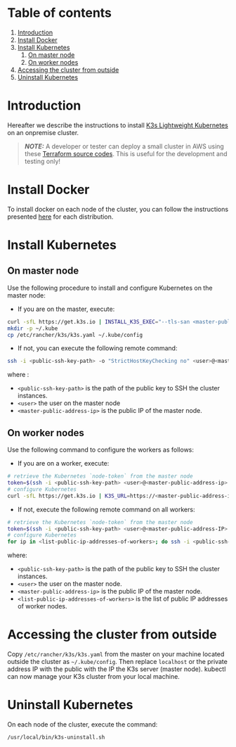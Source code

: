 # Table of contents

1. [Introduction](#introduction)
2. [Install Docker](#install-docker)
3. [Install Kubernetes](#install-kubernetes)
    1. [On master node](#on-master-node)
    2. [On worker nodes](#on-worker-nodes)
4. [Accessing the cluster from outside](#accessing-the-cluster-from-outside)
5. [Uninstall Kubernetes](#uninstall-kubernetes)

# Introduction

Hereafter we describe the instructions to install [K3s Lightweight Kubernetes](https://rancher.com/docs/k3s/latest/en/)
on an onpremise cluster.

> **_NOTE:_** A developer or tester can deploy a small cluster in AWS using these [Terraform source codes](../../utils/create-cluster). This is useful for the development and testing only!

# Install Docker

To install docker on each node of the cluster, you can follow the instructions
presented [here](https://docs.docker.com/engine/install/) for each distribution.

# Install Kubernetes 

## On master node 

Use the following procedure to install and configure Kubernetes on the master node:

* If you are on the master, execute:

```bash
curl -sfL https://get.k3s.io | INSTALL_K3S_EXEC="--tls-san <master-public-address-ip> --cluster-cidr 172.31.0.0/16" sh -s - --write-kubeconfig-mode 644
mkdir -p ~/.kube
cp /etc/rancher/k3s/k3s.yaml ~/.kube/config
```

* If not, you can execute the following remote command:

```bash
ssh -i <public-ssh-key-path> -o "StrictHostKeyChecking no" <user>@<master-public-address-ip> 'curl -sfL https://get.k3s.io | INSTALL_K3S_EXEC="--tls-san <master-public-address-ip> --cluster-cidr 172.31.0.0/16" sh -s - --write-kubeconfig-mode 644 ; mkdir -p ~/.kube ; cp /etc/rancher/k3s/k3s.yaml ~/.kube/config'
```

where :

* `<public-ssh-key-path>` is the path of the public key to SSH the cluster instances.
* `<user>` the user on the master node
* `<master-public-address-ip>` is the public IP of the master node.

## On worker nodes 

Use the following command to configure the workers as follows:

* If you are on a worker, execute:

```bash
# retrieve the Kubernetes `node-token` from the master node
token=$(ssh -i <public-ssh-key-path> <user>@<master-public-address-ip> 'sudo cat /var/lib/rancher/k3s/server/node-token')
# configure Kubernetes
curl -sfL https://get.k3s.io | K3S_URL=https://<master-public-address-ip>:6443 K3S_TOKEN=$token sh -
```

* If not, execute the following remote command on all workers:

```bash
# retrieve the Kubernetes `node-token` from the master node
token=$(ssh -i <public-ssh-key-path> <user>@<master-public-address-IP> 'sudo cat /var/lib/rancher/k3s/server/node-token')
# configure Kubernetes
for ip in <list-public-ip-addresses-of-workers>; do ssh -i <public-ssh-key-path> -o "StrictHostKeyChecking no" <user>@$ip "curl -sfL https://get.k3s.io | K3S_URL=https://<master-public-address-ip>:6443 K3S_TOKEN=$token sh -"; done
```

where:

* `<public-ssh-key-path>` is the path of the public key to SSH the cluster instances.
* `<user>` the user on the master node.
* `<master-public-address-ip>` is the public IP of the master node.
* `<list-public-ip-addresses-of-workers>` is the list of public IP addresses of worker nodes.

# Accessing the cluster from outside 

Copy `/etc/rancher/k3s/k3s.yaml` from the master on your machine located outside the cluster as `~/.kube/config`. Then
replace `localhost` or the private address IP with the public with the IP the K3s server (master node). kubectl can now
manage your K3s cluster from your local machine.

# Uninstall Kubernetes 

On each node of the cluster, execute the command:

```bash
/usr/local/bin/k3s-uninstall.sh
```
